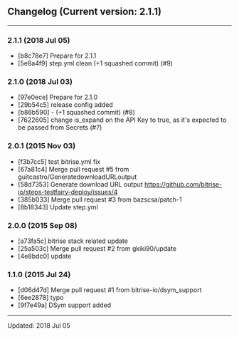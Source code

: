 ## Changelog (Current version: 2.1.1)

-----------------

### 2.1.1 (2018 Jul 05)

* [b8c78e7] Prepare for 2.1.1
* [5e8a4f9] step.yml clean (+1 squashed commit) (#9)

### 2.1.0 (2018 Jul 03)

* [97e0ece] Prepare for 2.1.0
* [29b54c5] release config added
* [b86b590]  - (+1 squashed commit) (#8)
* [7622605] change is_expand on the API Key to true, as it's expected to be passed from Secrets (#7)

### 2.0.1 (2015 Nov 03)

* [f3b7cc5] test bitrise.yml fix
* [67a81c4] Merge pull request #5 from guitcastro/GeneratedownloadURLoutput
* [58d7353] Generate download URL output https://github.com/bitrise-io/steps-testfairy-deploy/issues/4
* [385b033] Merge pull request #3 from bazscsa/patch-1
* [8b18343] Update step.yml

### 2.0.0 (2015 Sep 08)

* [a73fa5c] bitrise stack related update
* [25a503c] Merge pull request #2 from gkiki90/update
* [4e8bdc0] update

### 1.1.0 (2015 Jul 24)

* [d06d47d] Merge pull request #1 from bitrise-io/dsym_support
* [6ee2878] typo
* [9f7e49a] DSym support added

-----------------

Updated: 2018 Jul 05